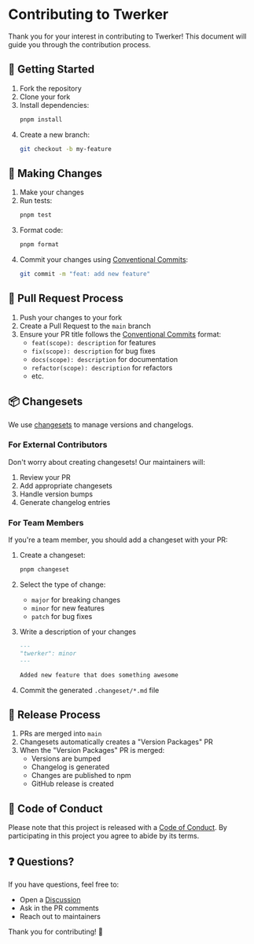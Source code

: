 # Contributing to Twerker

Thank you for your interest in contributing to Twerker! This document will guide you through the contribution process.

## 🚀 Getting Started

1. Fork the repository
2. Clone your fork
3. Install dependencies:
   ```bash
   pnpm install
   ```
4. Create a new branch:
   ```bash
   git checkout -b my-feature
   ```

## 📝 Making Changes

1. Make your changes
2. Run tests:
   ```bash
   pnpm test
   ```
3. Format code:
   ```bash
   pnpm format
   ```
4. Commit your changes using [Conventional Commits](https://www.conventionalcommits.org/):
   ```bash
   git commit -m "feat: add new feature"
   ```

## 🔄 Pull Request Process

1. Push your changes to your fork
2. Create a Pull Request to the `main` branch
3. Ensure your PR title follows the [Conventional Commits](https://www.conventionalcommits.org/) format:
   - `feat(scope): description` for features
   - `fix(scope): description` for bug fixes
   - `docs(scope): description` for documentation
   - `refactor(scope): description` for refactors
   - etc.

## 📦 Changesets

We use [changesets](https://github.com/changesets/changesets) to manage versions and changelogs.

### For External Contributors

Don't worry about creating changesets! Our maintainers will:
1. Review your PR
2. Add appropriate changesets
3. Handle version bumps
4. Generate changelog entries

### For Team Members

If you're a team member, you should add a changeset with your PR:

1. Create a changeset:
   ```bash
   pnpm changeset
   ```

2. Select the type of change:
   - `major` for breaking changes
   - `minor` for new features
   - `patch` for bug fixes

3. Write a description of your changes
   ```md
   ---
   "twerker": minor
   ---

   Added new feature that does something awesome
   ```

4. Commit the generated `.changeset/*.md` file

## 🔖 Release Process

1. PRs are merged into `main`
2. Changesets automatically creates a "Version Packages" PR
3. When the "Version Packages" PR is merged:
   - Versions are bumped
   - Changelog is generated
   - Changes are published to npm
   - GitHub release is created

## 🤝 Code of Conduct

Please note that this project is released with a [Code of Conduct](CODE_OF_CONDUCT.md). By participating in this project you agree to abide by its terms.

## ❓ Questions?

If you have questions, feel free to:
- Open a [Discussion](https://github.com/dakdevs/twerker/discussions)
- Ask in the PR comments
- Reach out to maintainers

Thank you for contributing! 🙏 